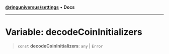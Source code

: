 [**@ringuniversus/settings**](../README.md) • **Docs**

---

# Variable: decodeCoinInitializers

> `const` **decodeCoinInitializers**: `any` \| `Error`
